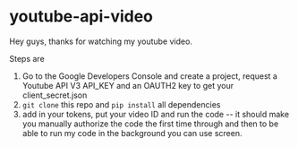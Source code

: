 # youtube-api-video

Hey guys, thanks for watching my youtube video. 

Steps are 
1. Go to the Google Developers Console and create a project, request a Youtube API V3 API_KEY and an OAUTH2 key to get your client_secret.json
2. `git clone` this repo and `pip install` all dependencies
3. add in your tokens, put your video ID and run the code -- it should make you manually authorize the code the first time through and then to be able to run my code in the background you can use screen. 
